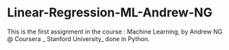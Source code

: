 # Linear-Regression-ML-Andrew-NG
This is the first assignment in the course : Machine Learning, by Andrew NG @ Coursera _ Stanford University_ done in Python.
